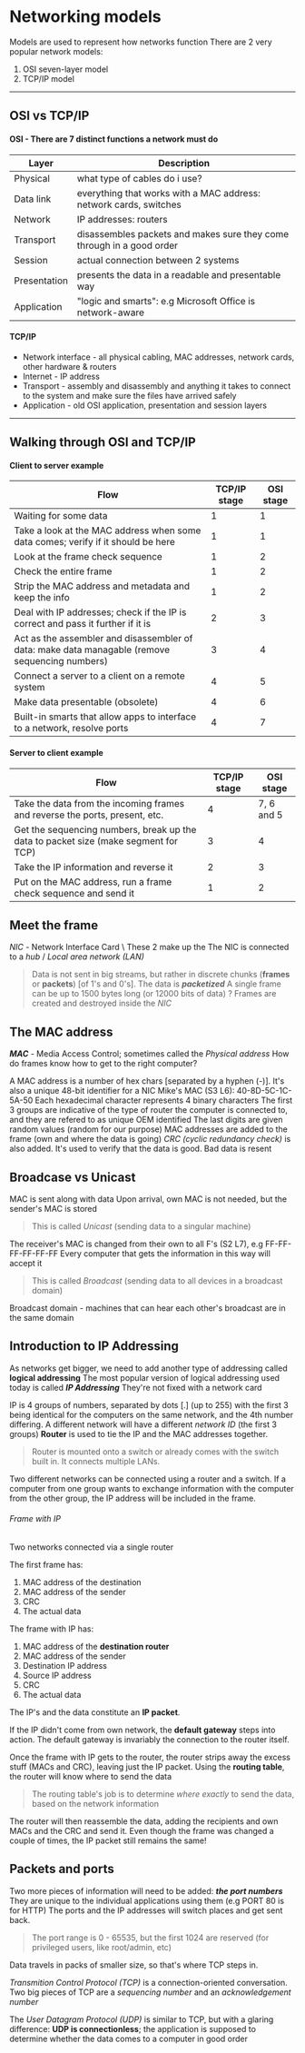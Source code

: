 # Networking models

Models are used to represent how networks function
There are 2 very popular network models:

1. OSI seven-layer model
1. TCP/IP model
_____

## OSI vs TCP/IP

#### OSI - There are 7 distinct functions a network must do

| Layer        |  Description                                                           |
| ------------ | ---------------------------------------------------------------------- |
| Physical     | what type of cables do i use?                                          |
| Data link    | everything that works with a MAC address: network cards, switches      |
| Network      | IP addresses: routers                                                  |
| Transport    | disassembles packets and makes sure they come through in a good order  |
| Session      | actual connection between 2 systems                                    |
| Presentation |  presents the data in a readable and presentable way                   |
| Application  | "logic and smarts": e.g Microsoft Office is network-aware              |

#### TCP/IP

+ Network interface - all physical cabling, MAC addresses, network cards, other hardware & routers
+ Internet - IP address
+ Transport - assembly and disassembly and anything it takes to connect to the system and make sure the files have arrived safely
+ Application - old OSI application, presentation and session layers
_____

## Walking through OSI and TCP/IP

#### Client to server example

| Flow                                                                                           | TCP/IP stage | OSI stage |
| ---------------------------------------------------------------------------------------------- | ------------ | --------- |
| Waiting for some data                                                                          |      1       |     1     |
| Take a look at the MAC address when some data comes; verify if it should be here               |      1       |     1     |
| Look at the frame check sequence                                                               |      1       |     2     |
| Check the entire frame                                                                         |      1       |     2     |
| Strip the MAC address and metadata and keep the info                                           |      1       |     2     |
| Deal with IP addresses; check if the IP is correct and pass it further if it is                |      2       |     3     |
| Act as the assembler and disassembler of data: make data managable (remove sequencing numbers) |      3       |     4     |
| Connect a server to a client on a remote system                                                |      4       |     5     |
| Make data presentable (obsolete)                                                               |      4       |     6     |
| Built-in smarts that allow apps to interface to a network, resolve ports                       |      4       |     7     |

#### Server to client example

| Flow                                                                                   | TCP/IP stage | OSI stage  |
| -------------------------------------------------------------------------------------- | ------------ | ---------- |
| Take the data from the incoming frames and reverse the ports, present, etc.            |      4       | 7, 6 and 5 |
| Get the sequencing numbers, break up the data to packet size (make segment for TCP)    |      3       |      4     |
| Take the IP information and reverse it                                                 |      2       |      3     |
| Put on the MAC address, run a frame check sequence and send it                         |      1       |      2     |

## Meet the frame

*NIC* - Network Interface Card  \ These 2 make up the
The NIC is connected to a *hub* / *Local area network (LAN)*

> Data is not sent in big streams, but rather in discrete chunks (**frames** or **packets**) [of 1's and 0's]. The data is ***packetized***
> A single frame can be up to 1500 bytes long (or 12000 bits of data)
? Frames are created and destroyed inside the *NIC*

## The MAC address

***MAC*** - Media Access Control; sometimes called the *Physical address*
How do frames know how to get to the right computer?

A MAC address is a number of hex chars [separated by a hyphen (-)]. It's also a unique 48-bit identifier for a NIC
Mike's MAC (S3 L6): 40-8D-5C-1C-5A-50
Each hexadecimal character represents 4 binary characters
The first 3 groups are indicative of the type of router the computer is connected to, and they are refered to as unique OEM identified
The last digits are given random values (random for our purpose)
MAC addresses are added to the frame (own and where the data is going)
*CRC (cyclic redundancy check)* is also added. It's used to verify that the data is good. Bad data is resent

## Broadcase vs Unicast

MAC is sent along with data
Upon arrival, own MAC is not needed, but the sender's MAC is stored
> This is called *Unicast* (sending data to a singular machine)

The receiver's MAC is changed from their own to all F's (S2 L7), e.g FF-FF-FF-FF-FF-FF
Every computer that gets the information in this way will accept it
> This is called *Broadcast* (sending data to all devices in a broadcast domain)

Broadcast domain - machines that can hear each other's broadcast are in the same domain 

## Introduction to IP Addressing

As networks get bigger, we need to add another type of addressing called **logical addressing**
The most popular version of logical addressing used today is called ***IP Addressing***
They're not fixed with a network card

IP is 4 groups of numbers, separated by dots [.] (up to 255) with the first 3 being identical for the computers on the same network, and the 4th number differing.
A different network will have a different *network ID* (the first 3 groups)
**Router** is used to tie the IP and the MAC addresses together.
> Router is mounted onto a switch or already comes with the switch built in. It connects multiple LANs.

Two different networks can be connected using a router and a switch.
If a computer from one group wants to exchange information with the computer from the other group, the IP address will be included in the frame.


###### Frame with IP

Two networks connected via a single router

The first frame has:
1. MAC address of the destination
1. MAC address of the sender
1. CRC
1. The actual data

The frame with IP has:
1. MAC address of the **destination router**
1. MAC address of the sender
1. Destination IP address
1. Source IP address
1. CRC
1. The actual data

The IP's and the data constitute an **IP packet**.

If the IP didn't come from own network, the **default gateway** steps into action.
The default gateway is invariably the connection to the router itself.

Once the frame with IP gets to the router, the router strips away the excess stuff (MACs and CRC), leaving just the IP packet.
Using the **routing table**, the router will know where to send the data

> The routing table's job is to determine *where exactly* to send the data, based on the network information

The router will then reassemble the data, adding the recipients and own MACs and the CRC and send it.
Even though the frame was changed a couple of times, the IP packet still remains the same!

## Packets and ports

Two more pieces of information will need to be added: ***the port numbers***
They are unique to the individual applications using them (e.g PORT 80 is for HTTP)
The ports and the IP addresses will switch places and get sent back.

> The port range is 0 - 65535, but the first 1024 are reserved (for privileged users, like root/admin, etc)

Data travels in packs of smaller size, so that's where TCP steps in.

*Transmition Control Protocol (TCP)* is a connection-oriented conversation.
Two big pieces of TCP are a *sequencing number* and an *acknowledgement number*

The *User Datagram Protocol (UDP)* is similar to TCP, but with a glaring difference: 
**UDP is connectionless**; the application is supposed to determine whether the data comes to a computer in good order

